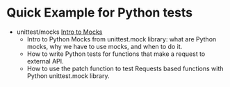 # Quick Example for Python tests

- unittest/mocks [Intro to  Mocks](unittest/Intro%20to%20%20Mocks)
    - Intro to Python Mocks from unittest.mock library: what are Python mocks, why we have to use mocks, and when to do it.
    - How to write Python tests for functions that make a request to external API.
    - How to use the patch function to test Requests based functions with Python unittest.mock library. 
